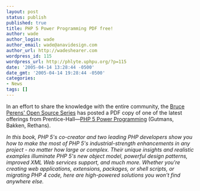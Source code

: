 ```yaml
---
layout: post
status: publish
published: true
title: PHP 5 Power Programming PDF free!
author: wade
author_login: wade
author_email: wade@anavidesign.com
author_url: http://wadeshearer.com
wordpress_id: 115
wordpress_url: http://phlyte.uphpu.org/?p=115
date: '2005-04-14 13:28:44 -0500'
date_gmt: '2005-04-14 19:28:44 -0500'
categories:
- News
tags: []
---
```

<p>In an effort to share the knowledge with the entire community, the <a href="http://phptr.com/promotions/promotion.asp?promo=1484&redir=1&rl=1">Bruce Perens' Open Source Series</a> has posted a PDF copy of one of the latest offerings from Prentice-Hall&mdash;<a href="http://php5powerprogramming.com/">PHP 5 Power Programming</a> (Gutmans, Bakken, Rethans).</p>
<p><i>In this book, PHP 5's co-creator and two leading PHP developers show you how to make the most of PHP 5's industrial-strength enhancements in any project - no matter how large or complex. Their unique insights and realistic examples illuminate PHP 5's new object model, powerful design patterns, improved XML Web services support, and much more. Whether you're creating web applications, extensions, packages, or shell scripts, or migrating PHP 4 code, here are high-powered solutions you won't find anywhere else.</i></p>
